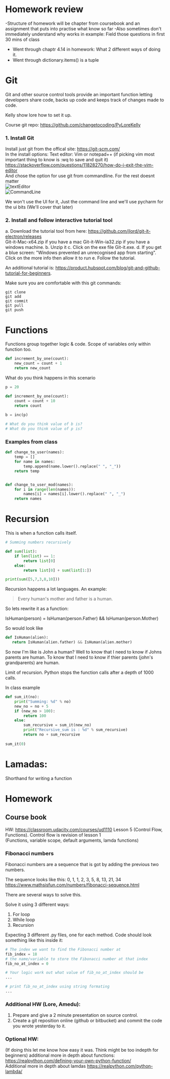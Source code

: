 # Homework review

-Structure of homework will be chapter from coursebook and an assignment that puts into practise what know so far
-Also sometimes don't immediately understand why works in example: Field those questions in first 30 mins of class
- Went through chaptr 4.14 in homework: What 2 different ways of doing it.
- Went through dictionary.items() is a tuple

# Git
Git and other source control tools provide an important function letting developers share code, backs up code and keeps track of changes made to code.

Kelly show lore how to set it up. 

Course git repo: https://github.com/changetocoding/PyLoreKelly


### 1. Install Git
Install just git from the offical site: https://git-scm.com/  
In the install options: Text editor: Vim or notepad++ (if picking vim most important thing to know is :wq to save and quit it)  https://stackoverflow.com/questions/11828270/how-do-i-exit-the-vim-editor  
And chose the option for use git from commandline. For the rest doesnt matter  
![textEditor](./img/textEditor.png)  
![CommandLine](./img/CommandLine.png)  

We won't use the UI for it, Just the command line and we'll use pycharm for the ui bits (We'll cover that later)


### 2. Install and follow interactive tutorial tool
a. Download the tutorial tool from here: https://github.com/jlord/git-it-electron/releases  
Git-it-Mac-x64.zip if you have a mac
Git-it-Win-ia32.zip if you have a windows machine.
b. Unzip it 
c. Click on the exe file Git-it.exe.
d. If you get a blue screen: "Windows prevented an unrecognised app from starting". Click on the more info then allow it to run
e. Follow the tutorial.  

An additional tutorial is: https://product.hubspot.com/blog/git-and-github-tutorial-for-beginners.

Make sure you are comfortable with this git commands:

```
git clone
git add
git commit
git pull
git push
```

# Functions

Functions group together logic & code. Scope of variables only within function too.
```python
def increment_by_one(count):
	new_count = count + 1
	return new_count
```

What do you think happens in this scenario
```python
p = 20

def increment_by_one(count):
	count = count + 10
	return count
	
b = inc(p)

# What do you think value of b is?
# What do you think value of p is?

```

### Examples from class
```python
def change_to_user(names):
	temp = []
	for name in names:
		temp.append(name.lower().replace(" ", "_"))
	return temp


def change_to_user_mod(names):
	for i in range(len(names)):
		names[i] = names[i].lower().replace(" ", "_")
    return names
```

# Recursion
This is when a function calls itself.

```python
# Summing numbers recursively

def sum(list):
    if len(list) == 1:
        return list[0]
    else:
        return list[0] + sum(list[1:])

print(sum([5,7,3,8,10]))

```

  
Recursion happens a lot languages. An example:
> Every human's mother and father is a human.

So lets rewrite it as a function:

IsHuman(person) = IsHuman(person.Father) && IsHuman(person.Mother)

So would look like
```python
def IsHuman(alien): 
   return IsHuman(alien.father) && IsHuman(alien.mother)
```
So now I'm like is John a human?
Well to know that I need to know if Johns parents are human. To know that I need to know if thier parents (john's grandparents) are human.

Limit of recursion. Python stops the function calls after a depth of 1000 calls.

In class example
```python
def sum_it(no):
    print("Summing: %d" % no)
	new_no = no + 5
	if (new_no > 100):
		return 100
	else:
		sum_recursive = sum_it(new_no)
		print("Recursive_sum is : %d" % sum_recursive)
		return no + sum_recursive
		
sum_it(0)
```
# Lamadas:
Shorthand for writing a function


# Homework


## Course book
HW: https://classroom.udacity.com/courses/ud1110 Lesson 5 (Control Flow, Functions). Control flow is revision of lesson 1  
(Functions, variable scope, default arguments, lamda functions)

### Fibonacci numbers

Fibonacci numbers are a sequence that is got by adding the previous two numbers.

The sequence looks like this: 0, 1, 1, 2, 3, 5, 8, 13, 21, 34  
https://www.mathsisfun.com/numbers/fibonacci-sequence.html

There are several ways to solve this.

Solve it using 3 different ways:
1. For loop
2. While loop
3. Recursion

Expecting 3 different .py files, one for each method. Code should look something like this inside it:
```python
# The index we want to find the Fibonacci number at
fib_index = 18
# the name/variable to store the Fibonacci number at that index
fib_no_at_index = 0

# Your logic work out what value of fib_no_at_index should be
...

# print fib_no_at_index using string formating
...
```



### Additional HW (Lore, Amedu): 
1. Prepare and give a 2 minute presentation on source control.
2. Create a git reposition online (github or bitbucket) and commit the code you wrote yesterday to it.

### Optional HW:
(If doing this let me know how easy it was. Think might be too indepth for beginners)
additional more in depth about functions: https://realpython.com/defining-your-own-python-function/  
Additional more in depth about lamdas https://realpython.com/python-lambda/  




